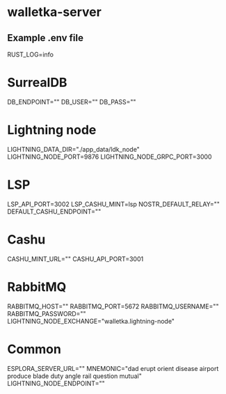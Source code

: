 # walletka-server

## Example .env file
RUST_LOG=info

# SurrealDB
DB_ENDPOINT=""
DB_USER=""
DB_PASS=""

# Lightning node
LIGHTNING_DATA_DIR="./app_data/ldk_node"
LIGHTNING_NODE_PORT=9876
LIGHTNING_NODE_GRPC_PORT=3000

# LSP
LSP_API_PORT=3002
LSP_CASHU_MINT=lsp
NOSTR_DEFAULT_RELAY=""
DEFAULT_CASHU_ENDPOINT=""

# Cashu
CASHU_MINT_URL=""
CASHU_API_PORT=3001

# RabbitMQ
RABBITMQ_HOST=""
RABBITMQ_PORT=5672
RABBITMQ_USERNAME=""
RABBITMQ_PASSWORD=""
LIGHTNING_NODE_EXCHANGE="walletka.lightning-node"

# Common
ESPLORA_SERVER_URL=""
MNEMONIC="dad erupt orient disease airport produce blade duty angle rail question mutual"
LIGHTNING_NODE_ENDPOINT=""
